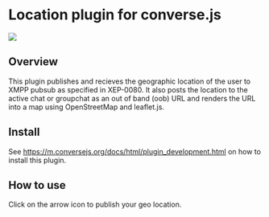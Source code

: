 # Location plugin for converse.js

<img src="https://github.com/conversejs/community-plugins/blob/master/location/location.png?raw=true" />

## Overview
This plugin publishes and recieves the geographic location of the user to XMPP pubsub as specified in XEP-0080. It also posts the location to the active chat or groupchat as an out of band (oob) URL and renders the URL into a map using OpenStreetMap and leaflet.js. 

## Install
See https://m.conversejs.org/docs/html/plugin_development.html on how to install this plugin.

## How to use
Click on the arrow icon to publish your geo location.
